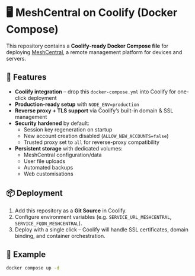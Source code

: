 # 🖥️ MeshCentral on Coolify (Docker Compose)

This repository contains a **Coolify-ready Docker Compose file** for deploying [MeshCentral](https://github.com/Ylianst/MeshCentral), a remote management platform for devices and servers.  

## 🚀 Features
- **Coolify integration** – drop this `docker-compose.yml` into Coolify for one-click deployment  
- **Production-ready setup** with `NODE_ENV=production`  
- **Reverse proxy + TLS support** via Coolify’s built-in domain & SSL management  
- **Security hardened** by default:
  - Session key regeneration on startup  
  - New account creation disabled (`ALLOW_NEW_ACCOUNTS=false`)  
  - Trusted proxy set to `all` for reverse-proxy compatibility  
- **Persistent storage** with dedicated volumes:
  - MeshCentral configuration/data  
  - User file uploads  
  - Automated backups  
  - Web customisations  

## 📦 Deployment
1. Add this repository as a **Git Source** in Coolify.  
2. Configure environment variables (e.g. `SERVICE_URL_MESHCENTRAL`, `SERVICE_FQDN_MESHCENTRAL`).  
3. Deploy with a single click – Coolify will handle SSL certificates, domain binding, and container orchestration.  

## 🔑 Example
```bash
docker compose up -d

